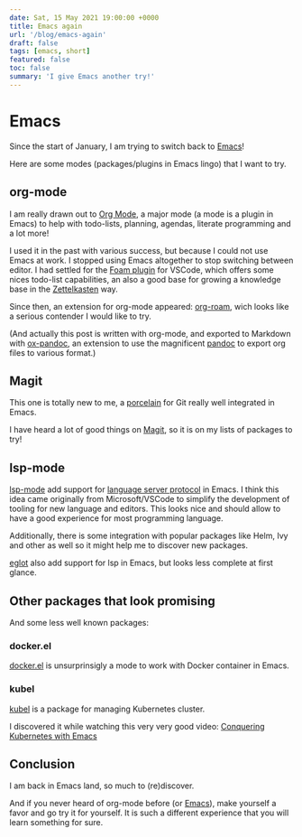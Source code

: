 ```yaml
---
date: Sat, 15 May 2021 19:00:00 +0000
title: Emacs again
url: '/blog/emacs-again'
draft: false
tags: [emacs, short]
featured: false
toc: false
summary: 'I give Emacs another try!'
---
```


# Emacs

Since the start of January, I am trying to switch back to
[Emacs](https://www.gnu.org/software/emacs/)!

Here are some modes (packages/plugins in Emacs lingo) that I want to
try.

## org-mode

I am really drawn out to [Org Mode](https://orgmode.org/), a major mode
(a mode is a plugin in Emacs) to help with todo-lists, planning,
agendas, literate programming and a lot more!

I used it in the past with
various success, but because I could not use Emacs at work. I stopped using Emacs altogether
to stop switching between editor. I had
settled for the [Foam plugin](https://foambubble.github.io/foam/) for
VSCode, which offers some nices todo-list capabilities, an also a good
base for growing a knowledge base in the
[Zettelkasten](https://en.wikipedia.org/wiki/Zettelkasten) way.

Since then, an extension for org-mode appeared:
[org-roam](https://www.orgroam.com/), wich looks like a serious
contender I would like to try.

(And actually this post is written with org-mode, and exported to
Markdown with [ox-pandoc](https://github.com/kawabata/ox-pandoc), an
extension to use the magnificent [pandoc](https://pandoc.org/) to export
org files to various format.)

## Magit

This one is totally new to me, a
[porcelain](https://stackoverflow.com/a/6976506/3729797) for Git really
well integrated in Emacs.

I have heard a lot of good things on [Magit](https://magit.vc/), so it
is on my lists of packages to try!

## lsp-mode

[lsp-mode](https://emacs-lsp.github.io/lsp-mode/) add support for
[language server
protocol](https://microsoft.github.io/language-server-protocol/) in
Emacs. I think this idea came originally from Microsoft/VSCode to
simplify the development of tooling for new language and editors. This
looks nice and should allow to have a good experience for most
programming language.

Additionally, there is some integration with popular packages like Helm,
Ivy and other as well so it might help me to discover new packages.

[eglot](https://github.com/joaotavora/eglot) also add support for lsp in
Emacs, but looks less complete at first glance.

## Other packages that look promising

And some less well known packages:

### docker.el

[docker.el](https://github.com/Silex/docker.el) is unsurprinsigly a mode
to work with Docker container in Emacs.

### kubel

[kubel](https://github.com/abrochard/kubel)
is a package for managing Kubernetes cluster.

I discovered it while watching this very very good video: [Conquering
Kubernetes with Emacs](https://www.youtube.com/watch?v=w3krYEeqnyk)

## Conclusion

I am back in Emacs land, so much to (re)discover.

And if you never heard of org-mode before (or
[Emacs](https://www.gnu.org/software/emacs/)), make yourself a favor and
go try it for yourself. It is such a different experience that you will
learn something for sure.
